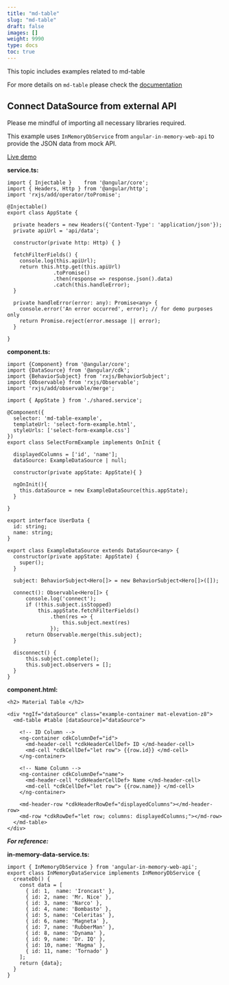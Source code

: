```yaml
---
title: "md-table"
slug: "md-table"
draft: false
images: []
weight: 9990
type: docs
toc: true
---
```


This topic includes examples related to md-table

For more details on `md-table` please check the [documentation][1]


  [1]: https://material.angular.io/components/table/overview

## Connect DataSource from external API
Please me mindful of importing all necessary libraries required. 

This example uses `InMemoryDbService` from `angular-in-memory-web-api` to provide the JSON data from mock API.

[Live demo][1]


**service.ts:**
<!-- language: typescript -->

    import { Injectable }    from '@angular/core';
    import { Headers, Http } from '@angular/http';
    import 'rxjs/add/operator/toPromise';
    
    @Injectable()
    export class AppState {
      
      private headers = new Headers({'Content-Type': 'application/json'});
      private apiUrl = 'api/data';
      
      constructor(private http: Http) { }
      
      fetchFilterFields() {
        console.log(this.apiUrl);
        return this.http.get(this.apiUrl)
                   .toPromise()
                   .then(response => response.json().data)
                   .catch(this.handleError);
      }
      
      private handleError(error: any): Promise<any> {
        console.error('An error occurred', error); // for demo purposes only
        return Promise.reject(error.message || error);
      }
    
    }


**component.ts:**
<!-- language: typescript -->


    import {Component} from '@angular/core';
    import {DataSource} from '@angular/cdk';
    import {BehaviorSubject} from 'rxjs/BehaviorSubject';
    import {Observable} from 'rxjs/Observable';
    import 'rxjs/add/observable/merge';
    
    import { AppState } from './shared.service';
    
    @Component({
      selector: 'md-table-example',
      templateUrl: 'select-form-example.html',
      styleUrls: ['select-form-example.css']
    })
    export class SelectFormExample implements OnInit {
      
      displayedColumns = ['id', 'name'];
      dataSource: ExampleDataSource | null;
      
      constructor(private appState: AppState){ }
      
      ngOnInit(){
        this.dataSource = new ExampleDataSource(this.appState);
      }
      
    }
    
    export interface UserData {
      id: string;
      name: string;
    }
    
    export class ExampleDataSource extends DataSource<any> {
      constructor(private appState: AppState) {
        super();
      }
      
      subject: BehaviorSubject<Hero[]> = new BehaviorSubject<Hero[]>([]);
    
      connect(): Observable<Hero[]> {
          console.log('connect');
          if (!this.subject.isStopped)
              this.appState.fetchFilterFields()
                  .then(res => {
                      this.subject.next(res)
                  });
          return Observable.merge(this.subject);
      }
    
      disconnect() {
          this.subject.complete();
          this.subject.observers = [];
      }
    }



**component.html:**
<!-- language: lang-html -->

    <h2> Material Table </h2>
    
    <div *ngIf="dataSource" class="example-container mat-elevation-z8">
      <md-table #table [dataSource]="dataSource">
    
        <!-- ID Column -->
        <ng-container cdkColumnDef="id">
          <md-header-cell *cdkHeaderCellDef> ID </md-header-cell>
          <md-cell *cdkCellDef="let row"> {{row.id}} </md-cell>
        </ng-container>
    
        <!-- Name Column -->
        <ng-container cdkColumnDef="name">
          <md-header-cell *cdkHeaderCellDef> Name </md-header-cell>
          <md-cell *cdkCellDef="let row"> {{row.name}} </md-cell>
        </ng-container>
    
        <md-header-row *cdkHeaderRowDef="displayedColumns"></md-header-row>
        <md-row *cdkRowDef="let row; columns: displayedColumns;"></md-row>
      </md-table>
    </div>


***For reference:***

**in-memory-data-service.ts:**

    import { InMemoryDbService } from 'angular-in-memory-web-api';
    export class InMemoryDataService implements InMemoryDbService {
      createDb() {
        const data = [
          { id: 1,  name: 'Ironcast' },
          { id: 2, name: 'Mr. Nice' },
          { id: 3, name: 'Narco' },
          { id: 4, name: 'Bombasto' },
          { id: 5, name: 'Celeritas' },
          { id: 6, name: 'Magneta' },
          { id: 7, name: 'RubberMan' },
          { id: 8, name: 'Dynama' },
          { id: 9, name: 'Dr. IQ' },
          { id: 10, name: 'Magma' },
          { id: 11, name: 'Tornado' }
        ];
        return {data};
      }
    }


  [1]: https://plnkr.co/edit/gVN7D52iaRjAs1tIhvaA

